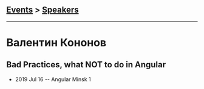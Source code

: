 ## [Events](../README.md) > [Speakers](../speakers.md)
---

# Валентин Кононов

## Bad Practices, what NOT to do in Angular
- 2019 Jul 16 -- Angular Minsk 1    
